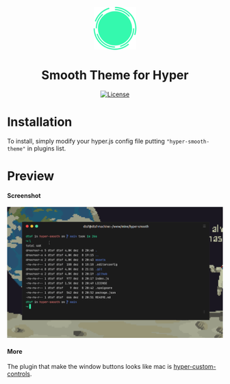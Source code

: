 <p align="center">
<img width="100" src="./assets/Smooth-theme-logo.png" alt="Smooth Theme" />
</p>

<h1 align="center">
Smooth Theme for Hyper
</h1>

<p align="center">
  <a href="https://github.com/datsfilipe/hyper-smooth-theme/blob/main/LICENSE">
    <img src="https://img.shields.io/github/license/datsfilipe/hyper-smooth-theme?color=%237159c1&logo=bsd" alt="License">
  </a>
</p>

# Installation

To install, simply modify your hyper.js config file putting `"hyper-smooth-theme"` in plugins list.

# Preview

#### **Screenshot**

<p align="center">
  <img src="./assets/hyper-smooth-theme.gif" alt="Home" width="850" />
</p>

#### **More**

The plugin that make the window buttons looks like mac is [hyper-custom-controls](https://www.npmjs.com/package/hyper-custom-controls).

